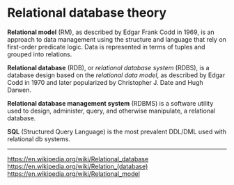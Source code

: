 # Relational database theory

**Relational model** (RM), as described by Edgar Frank Codd in 1969, is an approach to data management using the structure and language that rely on first-order predicate logic. Data is represented in terms of tuples and grouped into relations.

**Relational database** (RDB), or *relational database system* (RDBS), is a database design based on the *relational data model*, as described by Edgar Codd in 1970 and later popularized by Christopher J. Date and Hugh Darwen.

**Relational database management system** (RDBMS) is a software utility used to design, administer, query, and otherwise manipulate, a relational database.

**SQL** (Structured Query Language) is the most prevalent DDL/DML used with relational db systems.



---

https://en.wikipedia.org/wiki/Relational_database
https://en.wikipedia.org/wiki/Relation_(database)
https://en.wikipedia.org/wiki/Relational_model
